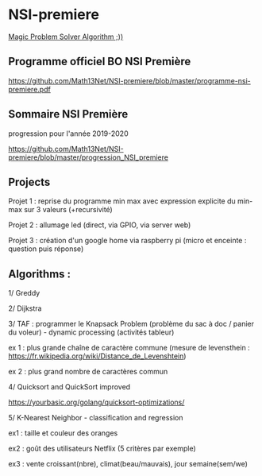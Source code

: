# NSI-premiere

[Magic Problem Solver Algorithm ;))](https://proftomcrick.com/2011/04/26/feynman-problem-solving-algorithm/https://github.com/Math13Net/NSI-premiere/blob/master/projet)





Programme officiel BO NSI Première
----------------------------------------------------------------
https://github.com/Math13Net/NSI-premiere/blob/master/programme-nsi-premiere.pdf


Sommaire NSI Première
----------------------------------------------------------------
progression pour l'année 2019-2020

https://github.com/Math13Net/NSI-premiere/blob/master/progression_NSI_premiere



Projects
--------------------------------------------------------------

Projet 1 : reprise du programme min max avec expression explicite du min-max sur 3 valeurs (+recursivité)

Projet 2 : allumage led (direct, via GPIO, via server web)

Projet 3 : création d'un google home via raspberry pi (micro et enceinte : question puis réponse)



Algorithms :
---------------------------------------------------------------

1/ Greddy

2/ Dijkstra

3/ TAF : programmer le Knapsack Problem (problème du sac à doc / panier du voleur) - dynamic processing (activités tableur)

ex 1 : plus grande chaîne de caractère commune (mesure de levensthein : https://fr.wikipedia.org/wiki/Distance_de_Levenshtein)

ex 2 : plus grand nombre de caractères commun

4/ Quicksort and QuickSort improved

https://yourbasic.org/golang/quicksort-optimizations/

5/ K-Nearest Neighbor - classification and regression

ex1 : taille et couleur des oranges

ex2 : goût des utilisateurs Netflix (5 critères par exemple)

ex3 : vente croissant(nbre), climat(beau/mauvais), jour semaine(sem/we)

